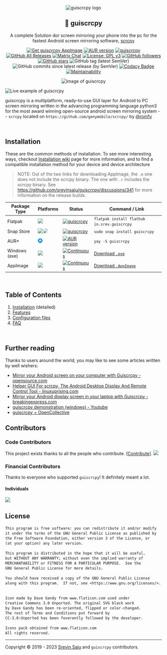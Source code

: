 <p align="center">
    <img src="https://raw.githubusercontent.com/srevinsaju/guiscrcpy/master/guiscrcpy/ui/ui/guiscrcpy_logo.png" alt="guiscrcpy logo" width=128 height=128>

<h2 align="center">📱 guiscrcpy</h2>

  <p align="center">
    A complete Solution dor screen mirroring your phone into the pc for the fastest Android screen mirroring software, <a href="https://github.com/Genymobile/scrcpy">scrcpy</a>
  </p>
</p>



<div align="center">


[![Get guiscrcpy AppImage](https://img.shields.io/endpoint?url=https%3A%2F%2Fg.srev.in%2Fget-appimage%2Fguiscrcpy%2Fshields.json)](https://g.srev.in/get-appimage/guiscrcpy/) 
[![AUR version](https://img.shields.io/aur/version/guiscrcpy?label=Arch%20Linux%20Package&style=flat-square)](https://aur.archlinux.org/packages/guiscrcpy)
[![guiscrcpy](https://snapcraft.io//guiscrcpy/badge.svg)](https://snapcraft.io/guiscrcpy)
[![GitHub All Releases](https://img.shields.io/github/downloads/srevinsaju/guiscrcpy/total?style=flat-square)](https://github.com/srevinsaju/guiscrcpy/releases)
[![Matrix Chat](https://img.shields.io/badge/chat-%5Bmatrix%5D-green)](https://matrix.to/#/#guiscrcpy:matrix.org) 
[![License: GPL v3](https://img.shields.io/badge/License-GPLv3-blue.svg)](https://www.gnu.org/licenses/gpl-3.0) 
[![GitHub followers](https://img.shields.io/github/followers/srevinsaju?label=Follow%20me&style=social)](https://github.com/srevinsaju) [![GitHub stars](https://img.shields.io/github/stars/srevinsaju/guiscrcpy?style=social)](https://github.com/srevinsaju/guiscrcpy/stargazers) 
![GitHub tag (latest SemVer)](https://img.shields.io/github/v/tag/srevinsaju/guiscrcpy?color=red&label=pre-release&logo=github&sort=semver&style=flat-square) ![GitHub commits since latest release (by SemVer)](https://img.shields.io/github/commits-since/srevinsaju/guiscrcpy/latest?color=green&sort=semver&style=flat-square) 
[![Codacy Badge](https://app.codacy.com/project/badge/Grade/dacb6698a7d5410790e088235018f332)](https://www.codacy.com/gh/srevinsaju/guiscrcpy/dashboard?utm_source=github.com&amp;utm_medium=referral&amp;utm_content=srevinsaju/guiscrcpy&amp;utm_campaign=Badge_Grade) [![Maintainability](https://api.codeclimate.com/v1/badges/c8db380280c4fce44e8b/maintainability)](https://codeclimate.com/github/srevinsaju/guiscrcpy/maintainability)


![image of guiscrcpy](docs/img/screenshot.jpg)
</div>



![Live example of guiscrcpy](https://raw.githubusercontent.com/guiscrcpy/guiscrcpy.github.io/master/img/guiscrcpy.gif)

guiscrcpy is a multiplatform, ready-to-use GUI layer for Android to PC screen mirroring written in the advancing programming language python3 for the most award winning open-source android screen mirroring system -- `scrcpy` located on `https://github.com/genymobile/scrcpy/` by [@rom1v](https://github.com/rom1v)

<br>

## Installation

These are the common methods of installation. To see more interesting ways, checkout [Installation wiki](docs/INSTALL.md) page for more information, and to find a compatible installation method for your device and device architecture

>NOTE: Out of the two links for downloading AppImage, the `.m` one does not include the scrcpy binary. The one with `.r` includes the scrcpy binary. See https://github.com/srevinsaju/guiscrcpy/discussions/341 for more information on the release builds.


| Package Type  | Platforms                                                    | Status                                                       | Command / Link                |
| ------------- | ------------------------------------------------------------ | ------------------------------------------------------------ | ----------------------------- |
| Flatpak       | <img src="https://guiscrcpy.github.io/img/linux.png" height=15px> | [![guiscrcpy](https://img.shields.io/badge/flatpak-in.srev.guiscrcpy-green)](https://flathub.org/apps/details/in.srev.guiscrcpy) | `flatpak install flathub in.srev.guiscrcpy` |
| Snap Store    | <img src="https://guiscrcpy.github.io/img/linux.png" height=15px><img src="https://guiscrcpy.github.io/img/darwin.jpeg" height=15px style="border-radius: 50%"> | [![guiscrcpy](https://snapcraft.io//guiscrcpy/badge.svg)](https://snapcraft.io/guiscrcpy) | `sudo snap install guiscrcpy` |
| AUR*          | <img src="https://raw.githubusercontent.com/guiscrcpy/guiscrcpy.github.io/master/img/archlinux.png" height=15px> | [![AUR version](https://img.shields.io/aur/version/guiscrcpy?label=Arch%20Linux%20Package&style=flat-square)](https://aur.archlinux.org/packages/guiscrcpy) | `yay -S guiscrcpy`            |
| Windows (exe) | <img src="https://guiscrcpy.github.io/img/windows.png" height=15px> | [![Continuous](https://github.com/srevinsaju/guiscrcpy/actions/workflows/continuous.yml/badge.svg)](https://github.com/srevinsaju/guiscrcpy/actions/workflows/continuous.yml) | [Download `.exe`](https://github.com/srevinsaju/guiscrcpy/releases/tag/v2023.1.1)   |
| AppImage      | <img src="https://guiscrcpy.github.io/img/linux.png" height=15px> | [![Continuous](https://github.com/srevinsaju/guiscrcpy/actions/workflows/continuous.yml/badge.svg)](https://github.com/srevinsaju/guiscrcpy/actions/workflows/continuous.yml) | [Download `.AppImage`](https://github.com/srevinsaju/guiscrcpy/releases/tag/v2023.1.1) |

<br>

## Table of Contents

1. [Installation](docs/INSTALL.md) (detailed)
2. [Features](docs/FEATURES.md)
3. [Configuration files](docs/CONFIGURATION.md)
4. [FAQ](docs/FAQ.md)

<br>

## Further reading

Thanks to users around the world, 
you may like to see some articles written by well wishers:

* [Mirror your Android screen on your computer with Guiscrcpy - opensource.com](https://opensource.com/article/19/9/mirror-android-screen-guiscrcpy)
* [Helper GUI For scrcpy, The Android Desktop Display And Remote Control Tool - linuxuprising.com](https://www.linuxuprising.com/2019/09/helper-gui-for-scrcpy-android-desktop.html)
* [Mirror your Android display screen in your laptop with Guiscrcpy - breakingexpress.com](https://breakingexpress.com/2019/09/26/mirror-your-android-display-screen-in-your-laptop-with-guiscrcpy/)
* [guiscrcpy demonstration (windows) - Youtube](https://www.youtube.com/watch?v=Uc1ozt4AtrY)
* [guiscrcpy = OpenCollective](https://opencollective.com/guiscrcpy)



## Contributors

### Code Contributors

This project exists thanks to all the people who contribute. [[Contribute](CONTRIBUTING.md)].
<a href="https://github.com/srevinsaju/guiscrcpy/graphs/contributors"><img src="https://opencollective.com/guiscrcpy/contributors.svg?width=890&button=false" /></a>

### Financial Contributors

Thanks to everyone who supported `guiscrcpy`! It definitely meant a lot. 

#### Individuals

<a href="https://opencollective.com/guiscrcpy"><img src="https://opencollective.com/guiscrcpy/individuals.svg?width=890"></a>

## License

```
This program is free software: you can redistribute it and/or modify
it under the terms of the GNU General Public License as published by
the Free Software Foundation, either version 3 of the License, or
(at your option) any later version.

This program is distributed in the hope that it will be useful,
but WITHOUT ANY WARRANTY; without even the implied warranty of
MERCHANTABILITY or FITNESS FOR A PARTICULAR PURPOSE.  See the
GNU General Public License for more details.

You should have received a copy of the GNU General Public License
along with this program.  If not, see <https://www.gnu.org/licenses/>.


Icon made by Dave Gandy from www.flaticon.com used under
Creative Commons 3.0 Unported. The original SVG black work
by Dave Gandy has been re-oriented, flipped or color-changed.
The rest of Terms and Conditions put forward by
CC-3.0:Unported has been feverently followed by the developer.

Icons pack obtained from www.flaticon.com
All rights reserved.

```

---------------------

Copyright &copy; 2019 - 2023 [Srevin Saju](https://github.com/srevinsaju) and `guiscrcpy` contributors.

